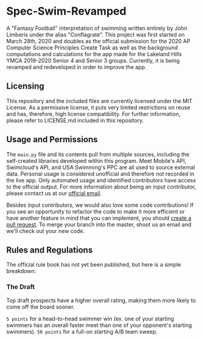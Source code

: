 # Spec-Swim-Revamped

A "Fantasy Football" interpretation of swimming written entirely by John Limberis under the alias "Conflagrate". This project was first started on March 28th, 2020 and doubles as the official submission for the 2020 AP Computer Science Principles Create Task as well as the background computations and calculations for the app made for the Lakeland Hills YMCA 2019-2020 Senior 4 and Senior 3 groups. Currently, it is being revamped and redeveloped in order to improve the app.

## Licensing
This repository and the included files are currently licensed under the MIT License. As a permissive license, it puts very limited restrictions on reuse and has, therefore, high license compatibility. For further information, please refer to LICENSE.md included in this repository.

## Usage and Permissions
The `main.py` file and its contents pull from multiple sources, including the self-created libraries developed within this program. Meet Mobile's API, Swimcloud's API, and USA Swimming's PPC are all used to source external data. Personal usage is considered unofficial and therefore not recorded in the live app. Only automated usage and identified contributors have access to the official output. For more information about being an input contributor, please contact us at our [official email](https://mail.google.com/mail/u/0/?tab=rm&ogbl#inbox?compose=GTvVlcRzCMpvXBQzsZpHdzVPQtcpvKLsWzcXQXmBwPkQPBJqJSmNCNPpMmcZPrKczZVMnjmzphTMP).

Besides input contributors, we would also love some code contributions! If you see an opportunity to refactor the code to make it more efficient or have another feature in mind that you can implement, you should [create a pull request](https://github.com/Conflagrate/Spec-Swim-Revamped/pulls). To merge your branch into the master, shoot us an email and we'll check out your new code.

## Rules and Regulations
The official rule book has not yet been published, but here is a simple breakdown:

### The Draft
Top draft prospects have a higher overall rating, making them more likely to come off the board sooner. 

`5 points` for a head-to-head swimmer win (ex. one of your starting swimmers has an overall faster meet than one of your opponent's starting swimmers).
`50 points` for a full-on starting A/B team sweep.
